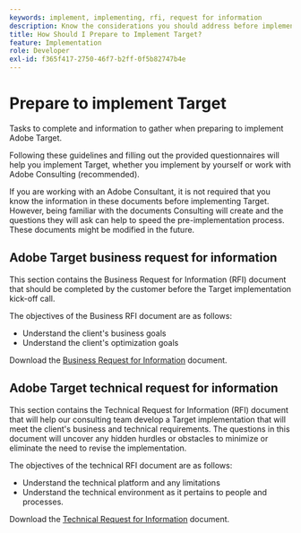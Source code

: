 ```yaml
---
keywords: implement, implementing, rfi, request for information
description: Know the considerations you should address before implementing Adobe Target. Complete necessary tasks and gather information when preparing to implement Target.
title: How Should I Prepare to Implement Target?
feature: Implementation
role: Developer
exl-id: f365f417-2750-46f7-b2ff-0f5b82747b4e
---
```

# Prepare to implement Target

Tasks to complete and information to gather when preparing to implement Adobe Target.

Following these guidelines and filling out the provided questionnaires will help you implement Target, whether you implement by yourself or work with Adobe Consulting (recommended).

If you are working with an Adobe Consultant, it is not required that you know the information in these documents before implementing Target. However, being familiar with the documents Consulting will create and the questions they will ask can help to speed the pre-implementation process. These documents might be modified in the future.

## Adobe Target business request for information

This section contains the Business Request for Information (RFI) document that should be completed by the customer before the Target implementation kick-off call.

The objectives of the Business RFI document are as follows:

* Understand the client's business goals 
* Understand the client's optimization goals

Download the [Business Request for Information](/business-rfi.docx) document.

## Adobe Target technical request for information

This section contains the Technical Request for Information (RFI) document that will help our consulting team develop a Target implementation that will meet the client's business and technical requirements. The questions in this document will uncover any hidden hurdles or obstacles to minimize or eliminate the need to revise the implementation.

The objectives of the technical RFI document are as follows:

* Understand the technical platform and any limitations 
* Understand the technical environment as it pertains to people and processes.

Download the [Technical Request for Information](/technical-rfi.docx) document.
